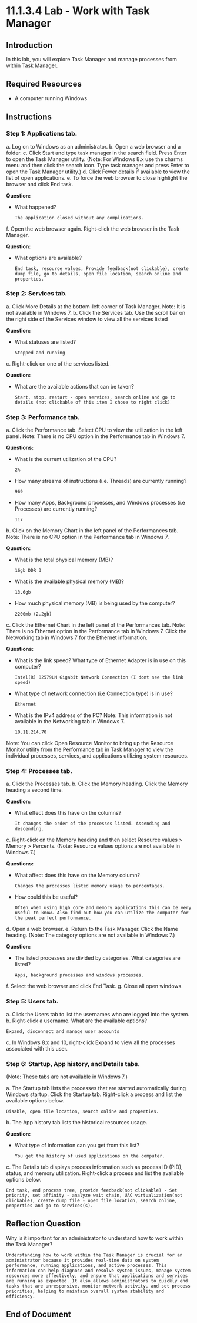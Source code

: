 # 11.1.3.4 Lab - Work with Task Manager

## Introduction

In this lab, you will explore Task Manager and manage processes from within Task Manager.

## Required Resources

- A computer running Windows

## Instructions

### Step 1: Applications tab.
a. Log on to Windows as an administrator.
b. Open a web browser and a folder.
c. Click Start and type task manager in the search field. Press Enter to open the Task Manager utility.
(Note: For Windows 8.x use the charms menu and then click the search icon. Type task manager and
press Enter to open the Task Manager utility.)
d. Click Fewer details if available to view the list of open applications.
e. To force the web browser to close highlight the browser and click End task.

**Question:**
- What happened?
  
  `The application closed without any complications.`

f. Open the web browser again. Right-click the web browser in the Task Manager.

**Question:**
- What options are available?

  `End task, resource values, Provide feedback(not clickable), create dump file, go to details, open file location, search online and properties.`

### Step 2: Services tab.
a. Click More Details at the bottom-left corner of Task Manager. Note: It is not available in Windows 7.
b. Click the Services tab. Use the scroll bar on the right side of the Services window to view all the services listed

**Question:**
- What statuses are listed?

  `Stopped and running`

c. Right-click on one of the services listed.

**Question:**
- What are the available actions that can be taken?

  `Start, stop, restart - open services, search online and go to details (not clickable of this item I chose to right click)`

### Step 3: Performance tab.
a. Click the Performance tab. Select CPU to view the utilization in the left panel. Note: There is no CPU
option in the Performance tab in Windows 7.

**Questions:**
- What is the current utilization of the CPU?
  
  `2%`

- How many streams of instructions (i.e. Threads) are currently running?
  
  `969`

- How many Apps, Background processes, and Windows processes (i.e Processes) are currently running?
  
  `117`

b. Click on the Memory Chart in the left panel of the Performances tab. Note: There is no CPU option in
the Performance tab in Windows 7.

**Question:**
- What is the total physical memory (MB)?
  
  `16gb DDR 3`

- What is the available physical memory (MB)?
  
  `13.6gb`

- How much physical memory (MB) is being used by the computer?
  
  `2200mb (2.2gb)`

c. Click the Ethernet Chart in the left panel of the Performances tab. Note: There is no Ethernet option in
the Performance tab in Windows 7. Click the Networking tab in Windows 7 for the Ethernet information.

**Questions:**
- What is the link speed? What type of Ethernet Adapter is in use on this computer?
  
  `Intel(R) 82579LM Gigabit Network Connection (I dont see the link speed)`

- What type of network connection (i.e Connection type) is in use?
  
  `Ethernet`

- What is the IPv4 address of the PC? Note: This information is not available in the Networking tab in
Windows 7.
  
  `10.11.214.70`

Note: You can click Open Resource Monitor to bring up the Resource Monitor utility from the Performance
tab in Task Manager to view the individual processes, services, and applications utilizing system resources.

### Step 4: Processes tab.
a. Click the Processes tab.
b. Click the Memory heading. Click the Memory heading a second time.

**Question:**
- What effect does this have on the columns?
  
  `It changes the order of the processes listed. Ascending and descending.`

c. Right-click on the Memory heading and then select Resource values > Memory > Percents.
(Note: Resource values options are not available in Windows 7.)

**Questions:**
- What affect does this have on the Memory column?
  
  `Changes the processes listed memory usage to percentages.`

- How could this be useful?
  
  `Often when using high core and memory applications this can be very useful to know. Also find out how you can utilize the computer for the peak perfect performance.`

d. Open a web browser.
e. Return to the Task Manager. Click the Name heading.
(Note: The category options are not available in Windows 7.)

**Question:**
- The listed processes are divided by categories. What categories are listed?
  
  `Apps, background processes and windows processes.`

f. Select the web browser and click End Task.
g. Close all open windows.

### Step 5: Users tab.
a. Click the Users tab to list the usernames who are logged into the system.
b. Right-click a username. What are the available options?

  `Expand, disconnect and manage user accounts`

c. In Windows 8.x and 10, right-click Expand to view all the processes associated with this user.

### Step 6: Startup, App history, and Details tabs.
(Note: These tabs are not available in Windows 7.)

a. The Startup tab lists the processes that are started automatically during Windows startup. Click the
Startup tab. Right-click a process and list the available options below.

  `Disable, open file location, search online and properties.`

b. The App history tab lists the historical resources usage.

**Question:**
- What type of information can you get from this list?
  
  `You get the history of used applications on the computer.`

c. The Details tab displays process information such as process ID (PID), status, and memory utilization.
Right-click a process and list the available options below.

  `End task, end process tree, provide feedback(not clickable) - Set priority, set affinity - analyze wait chain, UAC virtualization(not clickable), create dump file - open file location, search online, properties and go to services(s).`

## Reflection Question

Why is it important for an administrator to understand how to work within the Task Manager?

  `Understanding how to work within the Task Manager is crucial for an administrator because it provides real-time data on system performance, running applications, and active processes. This information can help diagnose and resolve system issues, manage system resources more effectively, and ensure that applications and services are running as expected. It also allows administrators to quickly end tasks that are unresponsive, monitor network activity, and set process priorities, helping to maintain overall system stability and efficiency.`

## End of Document

